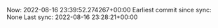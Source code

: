 Now: 2022-08-16 23:39:52.274267+00:00 Earliest commit since sync: None Last sync: 2022-08-16 23:28:21+00:00
